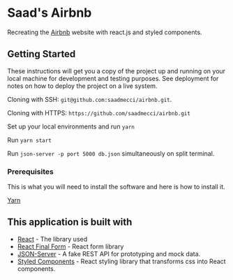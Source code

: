 # Saad's Airbnb
Recreating the [Airbnb](https://www.airbnb.com) website with react.js and styled components.
## Getting Started
These instructions will get you a copy of the project up and running on your local machine for development and testing purposes. See deployment for notes on how to deploy the project on a live system.

Cloning with SSH: `git@github.com:saadmecci/airbnb.git`.

Cloning with HTTPS: `https://github.com/saadmecci/airbnb.git`

Set up your local environments and run `yarn`

Run `yarn start`

Run `json-server -p port 5000 db.json` simultaneously on split terminal.

### Prerequisites
This is what you will need to install the software and here is how to install it.

[Yarn](https://classic.yarnpkg.com/en/docs/install/#mac-stable)

## This application is built with
* [React](https://reactjs.org) - The library used
* [React Final Form](https://final-form.org/react) - React form library
* [JSON-Server](https://github.com/typicode/json-server) - A fake REST API for prototyping and mock data.
* [Styled Components](https://styled-components.com) - React styling library that transforms css into React components.